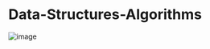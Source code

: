 # Data-Structures-Algorithms


![image](https://github.com/Rohit-Dumka/Data-Structures-Algorithms/assets/96404582/262c328c-ec01-45f0-a501-bb8ec2d90487)

